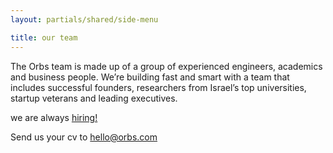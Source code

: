 ```yaml
---
layout: partials/shared/side-menu

title: our team
---
```


The Orbs team is made up of a group of experienced engineers, academics and business people. We’re building fast and smart with a team that includes successful founders, researchers from Israel’s top universities, startup veterans and leading executives.

we are always [hiring!](/ "disabled")

Send us your cv to [hello@orbs.com](hello@orbs.com "email")
